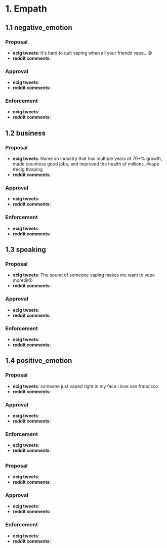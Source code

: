# 1. Empath
## 1.1 negative_emotion
### Proposal
- **ecig tweets**: It's hard to quit vaping when all your friends vape...😩
- **reddit comments**: 

### Approval
- **ecig tweets**: 
- **reddit comments**: 

### Enforcement
- **ecig tweets**: 
- **reddit comments**: 


## 1.2 business
### Proposal
- **ecig tweets**: Name an industry that has multiple years of 70+% growth, made countless good jobs, and improved the health of millions. #vape #ecig #vaping
- **reddit comments**: 

### Approval
- **ecig tweets**: 
- **reddit comments**: 

### Enforcement
- **ecig tweets**: 
- **reddit comments**: 


## 1.3 speaking
### Proposal
- **ecig tweets**: The sound of someone vaping makes me want to vape more😩😵
- **reddit comments**: 

### Approval
- **ecig tweets**: 
- **reddit comments**: 

### Enforcement
- **ecig tweets**: 
- **reddit comments**: 


## 1.4 positive_emotion
### Proposal
- **ecig tweets**: someone just vaped right in my face i love san francisco
- **reddit comments**: 

### Approval
- **ecig tweets**: 
- **reddit comments**: 

### Enforcement
- **ecig tweets**: 
- **reddit comments**: 

















## 
### Proposal
- **ecig tweets**: 
- **reddit comments**: 

### Approval
- **ecig tweets**: 
- **reddit comments**: 

### Enforcement
- **ecig tweets**: 
- **reddit comments**: 



